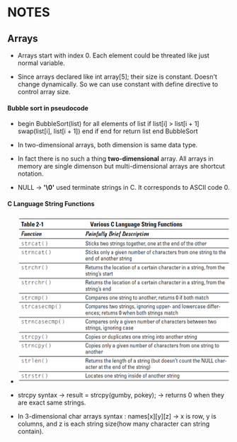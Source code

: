 # NOTES

## Arrays
- Arrays start with index 0. Each element could be threated like just normal variable.

- Since arrays declared like int array[5]; their size is constant. Doesn't change dynamically. So we can use constant with define directive to control array size.

#### Bubble sort in pseudocode
-   begin BubbleSort(list)
        for all elements of list
            if list[i] > list[i + 1]
                swap(list[i], list[i + 1])
            end if
        end for
        return list
    end BubbleSort

- In two-dimensional arrays, both dimension is same data type. 

- In fact there is no such a thing **two-dimensional** array. All arrays in memory are single dimenson but multi-dimensional arrays are shortcut notation.

- NULL -> **'\0'** used terminate strings in C. It corresponds to ASCII code 0.


#### C Language String Functions 
- ![C String Functions](https://github.com/mrsahin101/BOOKS/blob/main/C_Programming/C_All_in_One_Desk_Reference_For_Dummies/Book_III_Above_C_Level/Images/C_String_Functions.PNG) 


- strcpy syntax -> result = strcpy(gumby, pokey); -> returns 0 when they are exact same strings.

- In 3-dimensional char arrays syntax : names[x][y][z] -> x is row, y is columns, and z is each string size(how many character can string contain). 